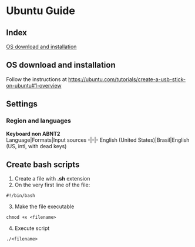 # Ubuntu Guide

## Index
[OS download and installation](#os-download-and-installation)  

## OS download and installation

Follow the instructions at https://ubuntu.com/tutorials/create-a-usb-stick-on-ubuntu#1-overview

## Settings

### Region and languages

**Keyboard non ABNT2**  
Language|Formats|Input sources
-|-|-
English (United States)|Brasil|English (US, intl, with dead keys)

## Create bash scripts
1. Create a file with **.sh** extension  
2. On the very first line of the file:
```
#!/bin/bash
```
3. Make the file executable
```
chmod +x <filename>
```
4. Execute script
```
./<filename>
```
